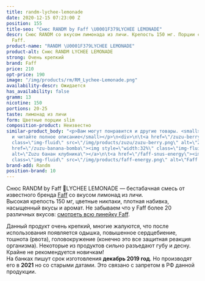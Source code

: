 ```yaml
---
title: randm-lychee-lemonade
date: 2020-12-15 07:23:00 Z
position: 155
title-seo: "Снюс RANDM by Faff \U0001F379LYCHEE LEMONADE"
descr: Снюс RANDM со вкусом лимонада из личи. Крепость 150 мг. Порции слим. От бренда
  Faff.
product-name: "RANDM \U0001F379LYCHEE LEMONADE"
product-alt: Снюс RANDM LYCHEE LEMONADE
strong: Очень крепкий
brand: Faff
price: 210
opt-price: 190
image: "/img/products/rm/RM_Lychee-Lemonade.png"
availability-descr: Ожидается
has_availability: false
gramm: 13
nicotine: 150
portions: 20-25
taste: лимонад из личи
form: Цветные порции slim
composition-product: Неизвестно
similar-product_body: "<p>Вам могут понравится и другие товары. <small>Жмите на картинки
  и читайте полное описание</small></p>\n<div>\n\t<a href=\"/zuzu-berry\"><img style=\"width:32%\"
  class=\"img-fluid\" src=\"/img/products/zuzu/zuzu-berry.png\" alt=\"Zuzu berry\"></a>\n\t<a
  href=\"/zuzu-banana-bomba\"><img style=\"width:32%\" class=\"img-fluid\" src=\"/img/products/zuzu/zuzu-bannana.png\"
  alt=\"Zuzu банан клубника\"></a>\n\t<a href=\"/faff-snus-energy\"><img style=\"width:32%\"
  class=\"img-fluid\" src=\"/img/products/faff-energy.png\" alt=\"Faff Energy снюс\"></a>\n</div>"
brand-add: Randm
position-brand: 10
---
```


Снюс RANDM by Faff 🍹LYCHEE LEMONADE — бестабачная смесь от известного бренда [Faff](/faff) со вкусом лимонад из личи.<br>
Высокая крепость 150 мг, цветные никпаки, плотная набивка, насыщенный вкусы и аромат.
Не забываем что у Faff более 20 различных вкусов: [смотреть всю линейку Faff](/faff).

Данный продукт очень крепкий, многие жалуются, что после использования появляется одышка, повышенное сердцебиение, тошнота (рвота), головокружение (конечно это все защитная реакция организма). Некоторые из продуктов сильно разъедают губу и десну. Крайне не рекомендуется новичкам!<br>
На банках пишут срок изготовления **декабрь 2019 год**. Но производят его в **2021** но со старыми датами. Это связано с запретом в РФ данной продукции.